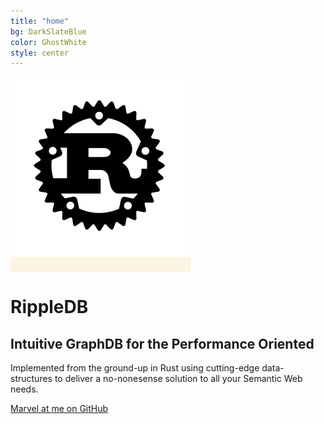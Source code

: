 ```yaml
---
title: "home"
bg: DarkSlateBlue 
color: GhostWhite
style: center
---
```


<span class="fa-stack subtlecircle" style="font-size:100px; background:rgba(255,166,0,0.1)">
  <i class="fa fa-circle fa-stack-2x text-white"></i>
  <img src="img/rust-logo-blk.svg"/>
<!--   <i class="fab fa-connectdevelop fa-stack-1x text-orange"></i> -->
</span>

# RippleDB

## Intuitive GraphDB for the Performance Oriented

Implemented from the ground-up in Rust using cutting-edge data-structures to deliver a no-nonesense solution to all your Semantic Web needs.

<span id="forkongithub">
  <a href="{{ site.source_link }}" class="bg-blue">
    Marvel at me on GitHub
  </a>
</span>

